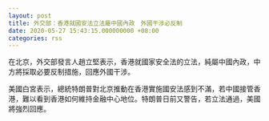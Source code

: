```yaml
---
layout: post
title: 外交部：香港就國安法立法屬中國內政　外國干涉必反制
date: 2020-05-27 15:43:15.000000000 +08:00
categories: rss
---
```


在北京，外交部發言人趙立堅表示，香港就國家安全法的立法，純屬中國內政，中方將採取必要反制措施，回應外國干涉。

美國白宮表示，總統特朗普對北京推動在香港實施國安法感到不滿，若中國接管香港，難以看到香港如何維持金融中心地位。特朗普日前又警告，若立法通過，美國將強烈回應。
